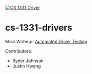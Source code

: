 [![CS 1331 Driver](https://github.com/UZ9/cs-1331-drivers/actions/workflows/main.yml/badge.svg)](https://github.com/UZ9/cs-1331-drivers/actions/workflows/main.yml)
# cs-1331-drivers

Main Writeup: [Automated Driver Testing](https://github.com/UZ9/cs-1331-drivers/blob/c28cac6a9ba7dd3735ce4056e237e37541a77086/Automated%20Driver%20Testing.pdf)

Contributors:
- Ryder Johnson
- Justin Hwang
